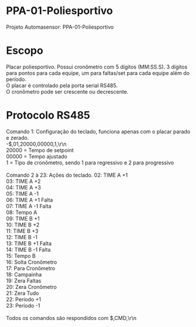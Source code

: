 # PPA-01-Poliesportivo
Projeto Automasensor: PPA-01-Poliesportivo
# Escopo
Placar poliesportivo. Possui cronômetro com 5 dígitos (MM:SS.S). 3 dígitos para pontos para cada equipe, um para faltas/set para cada equipe além do período. <br>
O placar é controlado pela porta serial RS485. <br>
O cronômetro pode ser crescente ou decrescente. <br>
# Protocolo RS485
Comando 1: Configuração do teclado, funciona apenas com o placar parado e zerado. <br>
-$,01,20000,00000,1,\r\n <br>
20000 = Tempo de setpoint <br>
00000 = Tempo ajustado <br>
1 = Tipo de cronômetro, sendo 1 para regressivo e 2 para progressivo <br>
<br>
Comando 2 à 23: Ações do teclado.
02: TIME A +1 <br>
03: TIME A +2 <br>
04: TIME A +3 <br>
05: TIME A -1 <br>
06: TIME A +1 Falta <br>
07: TIME A -1 Falta <br>
08: Tempo A <br>
09: TIME B +1 <br>
10: TIME B +2 <br>
11: TIME B +3 <br>
12: TIME B -1 <br>
13: TIME B +1 Falta <br>
14: TIME B -1 Falta <br>
15: Tempo B <br>
16: Solta Cronômetro <br>
17: Para Cronômetro <br>
18: Campainha <br>
19: Zera Faltas <br>
20: Zera Cronômetro <br>
21: Zera Tudo <br>
22: Período +1 <br>
23: Período -1 <br>
<br>
Todos os comandos são respondidos com $,CMD,\r\n

